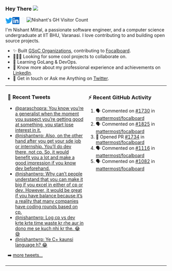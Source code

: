 ### Hey There <img src="https://media.giphy.com/media/hvRJCLFzcasrR4ia7z/giphy.gif" width="25px">
<a href="https://urls.nishantwrp.com/twitter-github" target="_blank">
  <img align="left" alt="Nishant's Twitter" width="22px" src="./assets/twitter.svg" />
</a>
<a href="https://urls.nishantwrp.com/linkedin-github" target="_blank">
  <img align="left" alt="Nishant's LinkedIn" width="22px" src="./assets/linkedin.svg" />
</a>
<a href="https://urls.nishantwrp.com/site-github" target="_blank">
  <img align="left" alt="Nishant's Site" width="22px" src="./assets/globe.svg" />
</a>
<img src="https://komarev.com/ghpvc/?username=nishantwrp" alt="Nishant's GH Visitor Count" />

I'm Nishant Mittal, a passionate software engineer, and a computer science undergraduate at IIT BHU, Varanasi. I love contributing to and building open source projects.

- ✨ Built [GSoC Organizations](https://www.gsocorganizations.dev/), contributing to [Focalboard](https://github.com/mattermost/focalboard).
- 👨🏽‍💻 Looking for some cool projects to collaborate on.
- 🌱 Learning GoLang & DevOps.
- 🚀 Know more about my professional experience and achievements on [LinkedIn](https://urls.nishantwrp.com/linkedin-github).
- 💬 Get in touch or Ask me Anything on [Twitter](https://urls.nishantwrp.com/twitter-github).

<table><tr>
<td valign="top" width="50%">

### 📱 Recent Tweets
<!-- TWITTER:START -->
- [@paraschopra: You know you’re a generalist when the moment you suspect you’re getting good at something, you start lose interest in it.](https://rss.app/articles/cb4e791f6f6d729c074351566bd3a7c508111d6e0f3ea0e0d1e18f1595946688f10ba4482c9bc169f7a46a75db110a9562d660e2c4117f10883c)
- [@nishantwrp: Also, on the other hand after you get your sde job or internship. You’ll do dev there, not cp. So, it would benefit you a lot and make a good impression if you know dev beforehand.](https://rss.app/articles/cb4e791f6f6d729c074351566bd3a7c508111d6e1136a1e9c3ec930d979628d4f61eb1492ac7df6cf5a26b7eda14069064d468e6cb1b7d1582)
- [@nishantwrp: Why can’t people understand that you can make it big if you excel in either of cp or dev. However, it would be great if you have balance because it’s a reality that many companies have coding rounds based on cp.](https://rss.app/articles/cb4e791f6f6d729c074351566bd3a7c508111d6e1136a1e9c3ec930d979628d4f61eb1492ac7df6cf5a26b7edb130a9160d260e2c6127a148e)
- [@nishantwrp: Log cp vs dev krte krte time waste kr rhe aur in dono me se kuch nhi kr the. 😂😅](https://rss.app/articles/cb4e791f6f6d729c074351566bd3a7c508111d6e1136a1e9c3ec930d979628d4f61eb1492ac7df6cf6ab627dd810069763d06ae5c51a79158a)
- [@nishantwrp: Ye C+ kaunsi language h? 😂](https://rss.app/articles/cb4e791f6f6d729c074351566bd3a7c508111d6e1136a1e9c3ec930d979628d4f61eb1492ac7df6cf6ab6d7ad717079a64d06ee3c4137a168e)
<!-- TWITTER:END -->
➡️ [more tweets...](https://twitter.com/nishantwrp)

</td>
<td valign="top" width="50%">

### ⚡ Recent GitHub Activity
<!--START_SECTION:activity-->
1. 🗣 Commented on [#1730](https://github.com/mattermost/focalboard/issues/1730) in [mattermost/focalboard](https://github.com/mattermost/focalboard)
2. 🗣 Commented on [#1825](https://github.com/mattermost/focalboard/issues/1825) in [mattermost/focalboard](https://github.com/mattermost/focalboard)
3. 💪 Opened PR [#1734](https://github.com/mattermost/focalboard/pull/1734) in [mattermost/focalboard](https://github.com/mattermost/focalboard)
4. 🗣 Commented on [#1116](https://github.com/mattermost/focalboard/issues/1116) in [mattermost/focalboard](https://github.com/mattermost/focalboard)
5. 🗣 Commented on [#1082](https://github.com/mattermost/focalboard/issues/1082) in [mattermost/focalboard](https://github.com/mattermost/focalboard)
<!--END_SECTION:activity-->

</td>
</tr></table>
